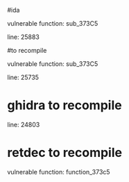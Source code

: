 #ida

vulnerable function: sub_373C5

line: 25883

#to recompile

vulnerable function: sub_373C5

line: 25735

# ghidra to recompile

line: 24803

# retdec to recompile

vulnerable function: function_373c5
